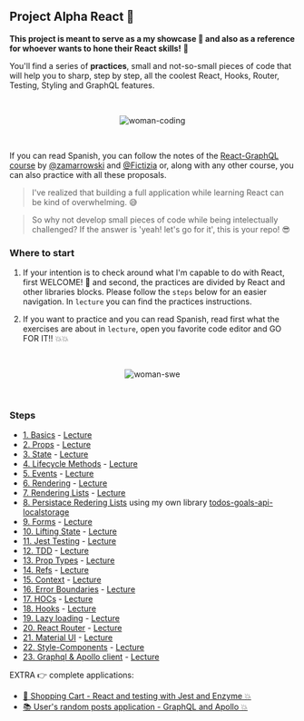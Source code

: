 ## Project Alpha React 🦄 
**This project is meant to serve as a my showcase 💅 and also as a reference for whoever wants to hone their React skills!** 🚀

You'll find a series of **practices**, small and not-so-small pieces of code that will help you to sharp, step by step, all the coolest React, Hooks, Router, Testing, Styling and GraphQL features.

<br>
    <p align="center">
        <img src='https://media.giphy.com/media/3oEdv2vgyPH1PVeS2I/giphy.gif' alt="woman-coding"/>
    </p>
</br>

If you can read Spanish, you can follow the notes of the [React-GraphQL course](https://github.com/zamarrowski/Curso-React-Redux) by [@zamarrowski](https://github.com/zamarrowski) and [@Fictizia](https://github.com/Fictizia) or, along with any other course, you can also practice with all these proposals.

> I've realized that building a full application while learning React can be kind of overwhelming. 😅

> So why not develop small pieces of code while being intelectually challenged? If the answer is 'yeah! let's go for it', this is your repo! 😎

### Where to start
1. If your intention is to check around what I'm capable to do with React, first WELCOME! 🥰 and second, the practices are divided by React and other libraries blocks. 
Please follow the `steps` below for an easier navigation. In `lecture` you can find the practices instructions.

2. If you want to practice and you can read Spanish, read first what the exercises are about in `lecture`, open you favorite code editor and GO FOR IT!! 💥💥

<br>
<p align="center">
    <img src='https://media.giphy.com/media/ekjmhJUGHJm7FC4Juo/giphy-downsized.gif' alt="woman-swe"/>
</p>
</br>

### Steps

- [1. Basics](https://github.com/KoolTheba/projectAlpha_react/tree/master/src/components/1.basics) - [Lecture](https://github.com/zamarrowski/Curso-React-Redux/blob/master/modulo2/render.md)
- [2. Props](https://github.com/KoolTheba/projectAlpha_react/tree/master/src/components/2.props) - [Lecture](https://github.com/zamarrowski/Curso-React-Redux/blob/master/modulo2/props.md)
- [3. State](https://github.com/KoolTheba/projectAlpha_react/tree/master/src/components/3.state) - [Lecture](https://github.com/zamarrowski/Curso-React-Redux/blob/master/modulo2/state.md)
- [4. Lifecycle Methods](https://github.com/KoolTheba/projectAlpha_react/tree/master/src/components/4.lifeCycle) - [Lecture](https://github.com/zamarrowski/Curso-React-Redux/blob/master/modulo2/lifecycle.md)
- [5. Events](https://github.com/KoolTheba/projectAlpha_react/tree/master/src/components/5.events) - [Lecture](https://github.com/zamarrowski/Curso-React-Redux/blob/master/modulo2/events.md)
- [6. Rendering](https://github.com/KoolTheba/projectAlpha_react/tree/master/src/components/6.rendering) - [Lecture](https://github.com/zamarrowski/Curso-React-Redux/blob/master/modulo2/conditionalRender.md)
- [7. Rendering Lists](https://github.com/KoolTheba/projectAlpha_react/tree/master/src/components/7.renderingLists) - [Lecture](https://github.com/zamarrowski/Curso-React-Redux/blob/master/modulo2/renderList.md)
- [8. Persistace Redering Lists](https://github.com/KoolTheba/projectAlpha_react/tree/master/src/components/8.persistance_renderingLists) using my own library [todos-goals-api-localstorage](https://github.com/KoolTheba/todos-goals-api-localstorage)
- [9. Forms](https://github.com/KoolTheba/projectAlpha_react/tree/master/src/components/9.forms) - [Lecture](https://github.com/zamarrowski/Curso-React-Redux/blob/master/modulo2/forms.md)
- [10. Lifting State](https://github.com/KoolTheba/projectAlpha_react/tree/master/src/components/10.liftingState) - [Lecture](https://github.com/zamarrowski/Curso-React-Redux/blob/master/modulo2/state2.md)
- [11. Jest Testing](https://github.com/KoolTheba/projectAlpha_react/tree/master/src/components/11.jestTesting) - [Lecture](https://github.com/zamarrowski/Curso-React-Redux/blob/master/testing/jest.md)
- [12. TDD](https://github.com/KoolTheba/projectAlpha_react/tree/master/src/components/12.tdd) - [Lecture](https://github.com/zamarrowski/Curso-React-Redux/blob/master/testing/unit.md)
- [13. Prop Types](https://github.com/KoolTheba/projectAlpha_react/tree/master/src/components/13.propTypes) - [Lecture](https://github.com/zamarrowski/Curso-React-Redux/blob/master/modulo3/proptypes.md)
- [14. Refs](https://github.com/KoolTheba/projectAlpha_react/tree/master/src/components/14.refs) - [Lecture](https://github.com/zamarrowski/Curso-React-Redux/blob/master/modulo3/refs.md)
- [15. Context](https://github.com/KoolTheba/projectAlpha_react/tree/master/src/components/15.context) - [Lecture](https://github.com/zamarrowski/Curso-React-Redux/blob/master/modulo3/context.md)
- [16. Error Boundaries](https://github.com/KoolTheba/projectAlpha_react/tree/master/src/components/16.errorBoundaries) - [Lecture](https://github.com/zamarrowski/Curso-React-Redux/blob/master/modulo3/errorboundaries.md)
- [17. HOCs](https://github.com/KoolTheba/projectAlpha_react/tree/master/src/components/17.hocs) - [Lecture](https://github.com/zamarrowski/Curso-React-Redux/blob/master/modulo3/hoc.md)
- [18. Hooks](https://github.com/KoolTheba/projectAlpha_react/tree/master/src/components/18.hooks) - [Lecture](https://github.com/zamarrowski/Curso-React-Redux/blob/master/modulo3/hooks.md)
- [19. Lazy loading](https://github.com/KoolTheba/projectAlpha_react/tree/master/src/components/19.lazy) - [Lecture](https://github.com/zamarrowski/Curso-React-Redux/blob/master/modulo3/lazySuspense.md)
- [20. React Router](https://github.com/KoolTheba/projectAlpha_react/tree/master/src/components/20.router) - [Lecture](https://github.com/zamarrowski/Curso-React-Redux/blob/master/modulo4/react-router.md)
- [21. Material UI](https://github.com/KoolTheba/projectAlpha_react/tree/master/src/components/21.materialUI) - [Lecture](https://github.com/zamarrowski/Curso-React-Redux/blob/master/modulo4/material-ui.md)
- [22. Style-Components](https://github.com/KoolTheba/projectAlpha_react/tree/master/src/components/22.styled-components) - [Lecture](https://github.com/zamarrowski/Curso-React-Redux/blob/master/modulo4/styled-components.md)
- [23. Graphql & Apollo client](https://github.com/KoolTheba/projectAlpha_react/tree/master/src/components/23.graphql_apollo) - [Lecture](https://github.com/zamarrowski/Curso-React-Redux/blob/master/graphql/intro.md)

EXTRA 👉 complete applications:
- [🛒 Shopping Cart - React and testing with Jest and Enzyme 💥](https://github.com/KoolTheba/shopping-cart-react)
- [📚 User's random posts application - GraphQL and Apollo 💥](https://github.com/KoolTheba/graphql-apollo-users-posts)





